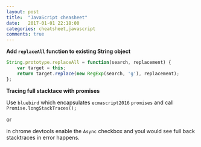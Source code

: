 ```yaml
---
layout: post
title:  "JavaScript cheasheet"
date:   2017-01-01 22:18:00
categories: cheatsheet,javascript
comments: true
---
```

**Add `replaceAll` function to existing String object**

```javascript
String.prototype.replaceAll = function(search, replacement) {
    var target = this;
    return target.replace(new RegExp(search, 'g'), replacement);
};
```

**Tracing full stacktace with promises**

Use `bluebird` which encapsulates `ecmascript2016` `promises` and call `Promise.longStackTraces();`

or

in chrome devtools enable the `Async` checkbox and youl would see full back stacktraces in error happens.
